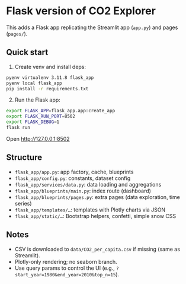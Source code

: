 # Flask version of CO2 Explorer

This adds a Flask app replicating the Streamlit app (`app.py`) and pages (`pages/`).

## Quick start

1. Create venv and install deps:

```bash
pyenv virtualenv 3.11.8 flask_app
pyenv local flask_app
pip install -r requirements.txt
```

2. Run the Flask app:

```bash
export FLASK_APP=flask_app.app:create_app
export FLASK_RUN_PORT=8502
export FLASK_DEBUG=1
flask run
```

Open http://127.0.0.1:8502

## Structure

- `flask_app/app.py`: app factory, cache, blueprints
- `flask_app/config.py`: constants, dataset config
- `flask_app/services/data.py`: data loading and aggregations
- `flask_app/blueprints/main.py`: index route (dashboard)
- `flask_app/blueprints/pages.py`: extra pages (data exploration, time series)
- `flask_app/templates/…`: templates with Plotly charts via JSON
- `flask_app/static/…`: Bootstrap helpers, confetti, simple snow CSS

## Notes

- CSV is downloaded to `data/CO2_per_capita.csv` if missing (same as Streamlit).
- Plotly-only rendering; no seaborn branch.
- Use query params to control the UI (e.g., `?start_year=1980&end_year=2010&top_n=15`).
